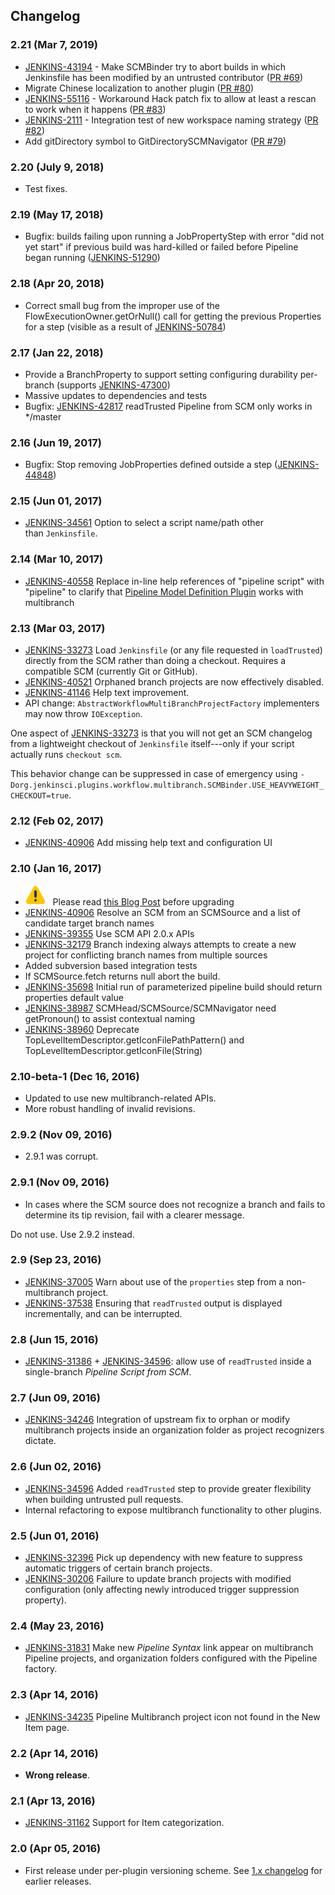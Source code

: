 ## Changelog

### 2.21 (Mar 7, 2019)

-   [JENKINS-43194](https://issues.jenkins-ci.org/browse/JENKINS-43194) - Make SCMBinder try to abort builds in which Jenkinsfile has       been modified by an untrusted contributor ([PR #69](https://github.com/jenkinsci/workflow-multibranch-plugin/pull/69))
-   Migrate Chinese localization to another plugin ([PR #80](https://github.com/jenkinsci/workflow-multibranch-plugin/pull/80))
-   [JENKINS-55116](https://issues.jenkins-ci.org/browse/JENKINS-55116) - Workaround Hack patch fix to allow
    at least a rescan to work when it happens ([PR #83](https://github.com/jenkinsci/workflow-multibranch-plugin/pull/83))
-   [ JENKINS-2111](https://issues.jenkins-ci.org/browse/JENKINS-2111) - Integration test of new workspace
    naming strategy ([PR #82](https://github.com/jenkinsci/workflow-multibranch-plugin/pull/82))
-   Add gitDirectory symbol to GitDirectorySCMNavigator ([PR #79](https://github.com/jenkinsci/workflow-multibranch-plugin/pull/79))

### 2.20 (July 9, 2018)

-   Test fixes.

### 2.19 (May 17, 2018)

-   Bugfix: builds failing upon running a JobPropertyStep with error
    "did not yet start" if previous build was hard-killed or failed
    before Pipeline began running
    ([JENKINS-51290](https://issues.jenkins-ci.org/browse/JENKINS-51290))

### 2.18 (Apr 20, 2018)

-   Correct small bug from the improper use of the
    FlowExecutionOwner.getOrNull() call for getting the previous
    Properties for a step (visible as a result of
    [JENKINS-50784](https://issues.jenkins-ci.org/browse/JENKINS-50784))

### 2.17 (Jan 22, 2018)

-   Provide a BranchProperty to support setting configuring durability
    per-branch (supports
    [JENKINS-47300](https://issues.jenkins-ci.org/browse/JENKINS-47300))
-   Massive updates to dependencies and tests
-   Bugfix: [JENKINS-42817](https://issues.jenkins-ci.org/browse/JENKINS-42817)
    readTrusted Pipeline from SCM only works in \*/master

### 2.16 (Jun 19, 2017)

-   Bugfix: Stop removing JobProperties defined outside a step
    ([JENKINS-44848](https://issues.jenkins-ci.org/browse/JENKINS-44848))

### 2.15 (Jun 01, 2017)

-   [JENKINS-34561](https://issues.jenkins-ci.org/browse/JENKINS-34561) Option
    to select a script name/path other than `Jenkinsfile`.

### 2.14 (Mar 10, 2017)

-   [JENKINS-40558](https://issues.jenkins-ci.org/browse/JENKINS-40558) Replace
    in-line help references of "pipeline script" with "pipeline" to
    clarify that [Pipeline Model Definition
    Plugin](https://wiki.jenkins.io/display/JENKINS/Pipeline+Model+Definition+Plugin) works
    with multibranch

### 2.13 (Mar 03, 2017)

-   [JENKINS-33273](https://issues.jenkins-ci.org/browse/JENKINS-33273)
    Load `Jenkinsfile` (or any file requested in `loadTrusted`) directly
    from the SCM rather than doing a checkout. Requires a compatible SCM
    (currently Git or GitHub).
-   [JENKINS-40521](https://issues.jenkins-ci.org/browse/JENKINS-40521)
    Orphaned branch projects are now effectively disabled.
-   [JENKINS-41146](https://issues.jenkins-ci.org/browse/JENKINS-41146)
    Help text improvement.
-   API change: `AbstractWorkflowMultiBranchProjectFactory` implementers
    may now throw `IOException`.

One aspect of
[JENKINS-33273](https://issues.jenkins-ci.org/browse/JENKINS-33273) is
that you will not get an SCM changelog from a lightweight checkout of
`Jenkinsfile` itself---only if your script actually runs `checkout scm`.

This behavior change can be suppressed in case of emergency using
`-Dorg.jenkinsci.plugins.workflow.multibranch.SCMBinder.USE_HEAVYWEIGHT_CHECKOUT=true`.

### 2.12 (Feb 02, 2017)

-   [JENKINS-40906](https://issues.jenkins-ci.org/browse/JENKINS-40906) Add
    missing help text and configuration UI

### 2.10 (Jan 16, 2017)

-   ![(warning)](docs/images/warning.svg)
      Please read [this Blog
    Post](https://jenkins.io/blog/2017/01/17/scm-api-2/) before
    upgrading
-   [JENKINS-40906](https://issues.jenkins-ci.org/browse/JENKINS-40906) Resolve
    an SCM from an SCMSource and a list of candidate target branch names
-   [JENKINS-39355](https://issues.jenkins-ci.org/browse/JENKINS-39355)
    Use SCM API 2.0.x APIs
-   [JENKINS-32179](https://issues.jenkins-ci.org/browse/JENKINS-32179) Branch
    indexing always attempts to create a new project for conflicting
    branch names from multiple sources
-   Added subversion based integration tests
-   If SCMSource.fetch returns null abort the build.
-   [JENKINS-35698](https://issues.jenkins-ci.org/browse/JENKINS-35698) Initial
    run of parameterized pipeline build should return properties default
    value
-   [JENKINS-38987](https://issues.jenkins-ci.org/browse/JENKINS-38987) SCMHead/SCMSource/SCMNavigator
    need getPronoun() to assist contextual naming
-   [JENKINS-38960](https://issues.jenkins-ci.org/browse/JENKINS-38960) Deprecate
    TopLevelItemDescriptor.getIconFilePathPattern() and
    TopLevelItemDescriptor.getIconFile(String)

### 2.10-beta-1 (Dec 16, 2016)

-   Updated to use new multibranch-related APIs.
-   More robust handling of invalid revisions.

### 2.9.2 (Nov 09, 2016)

-   2.9.1 was corrupt.

### 2.9.1 (Nov 09, 2016)

-   In cases where the SCM source does not recognize a branch and fails
    to determine its tip revision, fail with a clearer message.

Do not use. Use 2.9.2 instead.

### 2.9 (Sep 23, 2016)

-   [JENKINS-37005](https://issues.jenkins-ci.org/browse/JENKINS-37005)
    Warn about use of the `properties` step from a non-multibranch
    project.
-   [JENKINS-37538](https://issues.jenkins-ci.org/browse/JENKINS-37538)
    Ensuring that `readTrusted` output is displayed incrementally, and
    can be interrupted.

### 2.8 (Jun 15, 2016)

-   [JENKINS-31386](https://issues.jenkins-ci.org/browse/JENKINS-31386) +
    [JENKINS-34596](https://issues.jenkins-ci.org/browse/JENKINS-34596):
    allow use of `readTrusted` inside a single-branch *Pipeline Script
    from SCM*.

### 2.7 (Jun 09, 2016)

-   [JENKINS-34246](https://issues.jenkins-ci.org/browse/JENKINS-34246)
    Integration of upstream fix to orphan or modify multibranch projects
    inside an organization folder as project recognizers dictate.

### 2.6 (Jun 02, 2016)

-   [JENKINS-34596](https://issues.jenkins-ci.org/browse/JENKINS-34596)
    Added `readTrusted` step to provide greater flexibility when
    building untrusted pull requests.
-   Internal refactoring to expose multibranch functionality to other
    plugins.

### 2.5 (Jun 01, 2016)

-   [JENKINS-32396](https://issues.jenkins-ci.org/browse/JENKINS-32396)
    Pick up dependency with new feature to suppress automatic triggers
    of certain branch projects.
-   [JENKINS-30206](https://issues.jenkins-ci.org/browse/JENKINS-30206)
    Failure to update branch projects with modified configuration (only
    affecting newly introduced trigger suppression property).

### 2.4 (May 23, 2016)

-   [JENKINS-31831](https://issues.jenkins-ci.org/browse/JENKINS-31831)
    Make new *Pipeline Syntax* link appear on multibranch Pipeline
    projects, and organization folders configured with the Pipeline
    factory.

### 2.3 (Apr 14, 2016)

-   [JENKINS-34235](https://issues.jenkins-ci.org/browse/JENKINS-34235)
    Pipeline Multibranch project icon not found in the New Item page.

### 2.2 (Apr 14, 2016)

-   **Wrong release**.

### 2.1 (Apr 13, 2016)

-   [JENKINS-31162](https://issues.jenkins-ci.org/browse/JENKINS-31162)
    Support for Item categorization.

### 2.0 (Apr 05, 2016)

-   First release under per-plugin versioning scheme. See [1.x
    changelog](https://github.com/jenkinsci/workflow-plugin/blob/82e7defa37c05c5f004f1ba01c93df61ea7868a5/CHANGES.md)
    for earlier releases.
